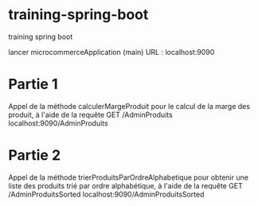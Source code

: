 # training-spring-boot
training spring boot 

lancer microcommerceApplication (main)
URL : localhost:9090

# Partie 1
Appel de la méthode calculerMargeProduit pour le calcul de la marge des produit, à l'aide de la requête GET /AdminProduits
localhost:9090/AdminProduits

# Partie 2
Appel de la méthode trierProduitsParOrdreAlphabetique pour obtenir une liste des produits trié par ordre alphabétique, à l'aide de la requête GET /AdminProduitsSorted
localhost:9090/AdminProduitsSorted

